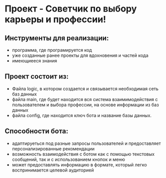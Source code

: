 # Проект - Советчик по выбору карьеры и профессии!
## Инструменты для реализации:
 - программа, где програмируется код
 - уже созданные ранее проекты для вдохновения и частей кода
 - имеющиееся знания

## Проект состоит из:
 - Файла logic, в котором создается и связывается необходимая сеть баз данных
 - файла main, где будет находится вся система взаимимодействия с пользователем и выбора профессии, на основе информации из баз данных
 - файла config, где находится ключ бота и название базы данных.

## Способности бота:
 - адаптируеться под разные запросы пользователей и предоставляет персонализированные рекомендации
 - возможность взаимодействия с ботом как с помощью текстовых сообщений, так и с использованием кнопок и меню
 - может предоставлять информацию в формате, который легко воспринимается целевой аудиторией
